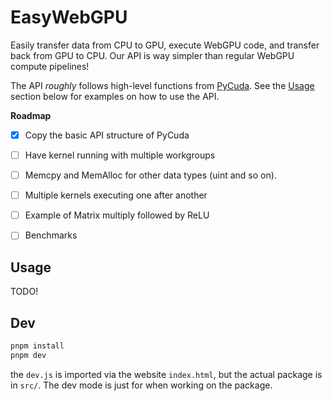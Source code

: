 # EasyWebGPU 

Easily transfer data from CPU to GPU, execute WebGPU code, and transfer back from GPU to CPU. Our API is way simpler than regular WebGPU compute pipelines!

The API _roughly_ follows high-level functions from [PyCuda](https://homepages.math.uic.edu/~jan/mcs572f16/mcs572notes/lec29.html). See the [Usage](#usage) section below for examples on how to use the API.

**Roadmap**

- [x] Copy the basic API structure of PyCuda
- [ ] Have kernel running with multiple workgroups
- [ ] Memcpy and MemAlloc for other data types (uint and so on).
- [ ] Multiple kernels executing one after another 
- [ ] Example of Matrix multiply followed by ReLU
- [ ] Benchmarks


## Usage

TODO!


## Dev

```bash
pnpm install
pnpm dev
```

the `dev.js` is imported via the website `index.html`, but the actual package is in `src/`. The dev mode is just for when working on the package.
